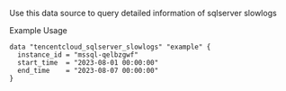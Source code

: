 Use this data source to query detailed information of sqlserver slowlogs

Example Usage

```hcl
data "tencentcloud_sqlserver_slowlogs" "example" {
  instance_id = "mssql-qelbzgwf"
  start_time  = "2023-08-01 00:00:00"
  end_time    = "2023-08-07 00:00:00"
}
```